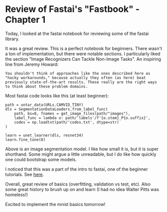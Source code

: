 # Review of Fastai's "Fastbook" - Chapter 1

Today, I looked at the fastai notebook for reviewing some of the fastai library. 

It was a great review. This is a perfect notebook for beginners. There wasn't a ton of implementation, but there were notable sections. I particularly liked the section "Image Recognizers Can Tackle Non-Image Tasks". An inspiring line from Jeremy Howard:

```
You shouldn't think of approaches like the ones described here as "hacky workarounds," because actually they often (as here) beat previously state-of-the-art results. These really are the right ways to think about these problem domains.
```

Most fastai code looks like this (at least beginner):

```
path = untar_data(URLs.CAMVID_TINY)
dls = SegmentationDataLoaders.from_label_func(
    path, bs=8, fnames = get_image_files(path/"images"),
    label_func = lambda o: path/'labels'/f'{o.stem}_P{o.suffix}',
    codes = np.loadtxt(path/'codes.txt', dtype=str)
)

learn = unet_learner(dls, resnet34)
learn.fine_tune(8)
```

Above is an image segmentation model. I like how small it is, but it is super shorthand. Some might argue a little unreadable, but I do like how quickly one could bootstrap some models.

I noticed that this was a part of the intro to fastai, one of the beginner tutorials. See [here](https://docs.fast.ai/tutorial.vision.html#multi-label-classification).

Overall, great review of basics (overfitting, validation vs test, etc). Also some great history to brush up on and learn (I had no idea Walter Pitts was homeless!)

Excited to implement the mnist basics tomorrow!